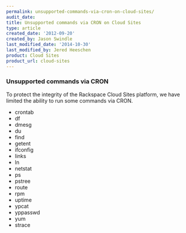 ```yaml
---
permalink: unsupported-commands-via-cron-on-cloud-sites/
audit_date:
title: Unsupported commands via CRON on Cloud Sites
type: article
created_date: '2012-09-20'
created_by: Jason Swindle
last_modified_date: '2014-10-30'
last_modified_by: Jered Heeschen
product: Cloud Sites
product_url: cloud-sites
---
```


### Unsupported commands via CRON

To protect the integrity of the Rackspace Cloud Sites platform, we have
limited the ability to run some commands via CRON.

-   crontab
-   df
-   dmesg
-   du
-   find
-   getent
-   ifconfig
-   links
-   ln
-   netstat
-   ps
-   pstree
-   route
-   rpm
-   uptime
-   ypcat
-   yppasswd
-   yum
-   strace
